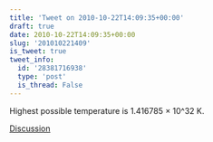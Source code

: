 ```yaml
---
title: 'Tweet on 2010-10-22T14:09:35+00:00'
draft: true
date: 2010-10-22T14:09:35+00:00
slug: '201010221409'
is_tweet: true
tweet_info:
  id: '28381716938'
  type: 'post'
  is_thread: False
---
```




Highest possible temperature is 1.416785 × 10^32 K.

[Discussion](https://x.com/sytelus/status/28381716938)
